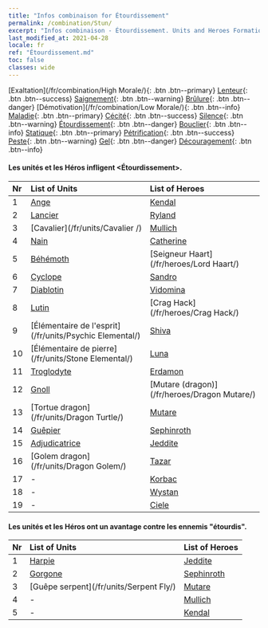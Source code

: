 ```yaml
---
title: "Infos combinaison for Étourdissement"
permalink: /combination/Stun/
excerpt: "Infos combinaison - Étourdissement. Units and Heroes Formation."
last_modified_at: 2021-04-28
locale: fr
ref: "Étourdissement.md"
toc: false
classes: wide
---
```


  [Exaltation](/fr/combination/High Morale/){: .btn .btn--primary} [Lenteur](/fr/combination/Slow/){: .btn .btn--success} [Saignement](/fr/combination/Bleeding/){: .btn .btn--warning} [Brûlure](/fr/combination/Burning/){: .btn .btn--danger} [Démotivation](/fr/combination/Low Morale/){: .btn .btn--info} [Maladie](/fr/combination/Disease/){: .btn .btn--primary} [Cécité](/fr/combination/Blind/){: .btn .btn--success} [Silence](/fr/combination/Silence/){: .btn .btn--warning} [Étourdissement](/fr/combination/Stun/){: .btn .btn--danger} [Bouclier](/fr/combination/Shield/){: .btn .btn--info} [Statique](/fr/combination/Static/){: .btn .btn--primary} [Pétrification](/fr/combination/Petrify/){: .btn .btn--success} [Peste](/fr/combination/Plague/){: .btn .btn--warning} [Gel](/fr/combination/Freeze/){: .btn .btn--danger} [Découragement](/fr/combination/Deterrence/){: .btn .btn--info} 


#### Les unités et les Héros infligent <Étourdissement>.

  | Nr |  List of Units  | List of Heroes | 
  |:---|:----------------|:---------------| 
  | 1 | [Ange](/fr/units/Angel/) | [Kendal](/fr/heroes/Kendal/) |
  | 2 | [Lancier](/fr/units/Pikeman/) | [Ryland](/fr/heroes/Ryland/) |
  | 3 | [Cavalier](/fr/units/Cavalier /) | [Mullich](/fr/heroes/Mullich/) |
  | 4 | [Nain](/fr/units/Dwarf/) | [Catherine](/fr/heroes/Catherine/) |
  | 5 | [Béhémoth](/fr/units/Behemoth/) | [Seigneur Haart](/fr/heroes/Lord Haart/) |
  | 6 | [Cyclope](/fr/units/Cyclops/) | [Sandro](/fr/heroes/Sandro/) |
  | 7 | [Diablotin](/fr/units/Imp/) | [Vidomina](/fr/heroes/Vidomina/) |
  | 8 | [Lutin](/fr/units/Gremlin/) | [Crag Hack](/fr/heroes/Crag Hack/) |
  | 9 | [Élémentaire de l'esprit](/fr/units/Psychic Elemental/) | [Shiva](/fr/heroes/Shiva/) |
  | 10 | [Élémentaire de pierre](/fr/units/Stone Elemental/) | [Luna](/fr/heroes/Luna/) |
  | 11 | [Troglodyte](/fr/units/Troglodyte/) | [Erdamon](/fr/heroes/Erdamon/) |
  | 12 | [Gnoll](/fr/units/Gnoll/) | [Mutare (dragon)](/fr/heroes/Dragon Mutare/) |
  | 13 | [Tortue dragon](/fr/units/Dragon Turtle/) | [Mutare](/fr/heroes/Mutare/) |
  | 14 | [Guêpier](/fr/units/Waspwort/) | [Sephinroth](/fr/heroes/Sephinroth/) |
  | 15 | [Adjudicatrice](/fr/units/Judicator/) | [Jeddite](/fr/heroes/Jeddite/) |
  | 16 | [Golem dragon](/fr/units/Dragon Golem/) | [Tazar](/fr/heroes/Tazar/) |
  | 17 | - | [Korbac](/fr/heroes/Korbac/) |
  | 18 | - | [Wystan](/fr/heroes/Wystan/) |
  | 19 | - | [Ciele](/fr/heroes/Ciele/) |


#### Les unités et les Héros ont un avantage contre les ennemis \"étourdis\".

  | Nr |  List of Units  | List of Heroes | 
  |:---|:----------------|:---------------| 
  | 1 | [Harpie](/fr/units/Harpy/) | [Jeddite](/fr/heroes/Jeddite/) |
  | 2 | [Gorgone](/fr/units/Gorgon/) | [Sephinroth](/fr/heroes/Sephinroth/) |
  | 3 | [Guêpe serpent](/fr/units/Serpent Fly/) | [Mutare](/fr/heroes/Mutare/) |
  | 4 | - | [Mullich](/fr/heroes/Mullich/) |
  | 5 | - | [Kendal](/fr/heroes/Kendal/) |

